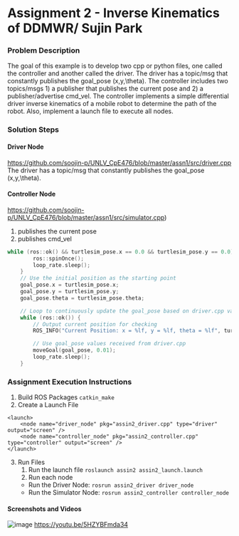 # Assignment 2 - Inverse Kinematics of DDMWR/ Sujin Park

### Problem Description
The goal of this example is to develop two cpp or python files, one called the controller and another called the driver. The driver has a topic/msg that constantly publishes the goal_pose (x,y,\theta). The controller includes two topics/msgs 1) a publisher that publishes the current pose and 2) a publisher/advertise cmd_vel. The controller implements a simple differential driver inverse kinematics of a mobile robot to determine the path of the robot. Also, implement a launch file to execute all nodes. 

###  Solution Steps
#### Driver Node
https://github.com/soojin-p/UNLV_CpE476/blob/master/assn1/src/driver.cpp
The driver has a topic/msg that constantly publishes the goal_pose (x,y,\theta).

#### Controller Node
https://github.com/soojin-p/UNLV_CpE476/blob/master/assn1/src/simulator.cpp)
1. publishes the current pose
2. publishes cmd_vel


```cpp
while (ros::ok() && turtlesim_pose.x == 0.0 && turtlesim_pose.y == 0.0) {
		ros::spinOnce();
		loop_rate.sleep();
	}
	// Use the initial position as the starting point
	goal_pose.x = turtlesim_pose.x;
	goal_pose.y = turtlesim_pose.y;
	goal_pose.theta = turtlesim_pose.theta;

	// Loop to continuously update the goal_pose based on driver.cpp values
	while (ros::ok()) {
		// Output current position for checking
		ROS_INFO("Current Position: x = %lf, y = %lf, theta = %lf", turtlesim_pose.x, turtlesim_pose.y, turtlesim_pose.theta);

		// Use goal_pose values received from driver.cpp
		moveGoal(goal_pose, 0.01);
		loop_rate.sleep();
	}
```
### Assignment Execution Instructions

1. Build ROS Packages
   ``` catkin_make ```
2. Create a Launch File
```
<launch>
    <node name="driver_node" pkg="assin2_driver.cpp" type="driver" output="screen" />
    <node name="controller_node" pkg="assin2_controller.cpp" type="controller" output="screen" />
</launch>

```
3. Run Files
   1. Run the launch file
      `roslaunch assin2 assin2_launch.launch`
   2. Run each node 
   - Run the Driver Node: `rosrun assin2_driver driver_node`
   - Run the Simulator Node: `rosrun assin2_controller controller_node`

#### Screenshots and Videos
![image](https://github.com/soojin-p/UNLV_CpE476/assets/72116811/db27c17e-d7fc-4455-9faa-28023a7bafc6)
https://youtu.be/5HZYBFmda34
